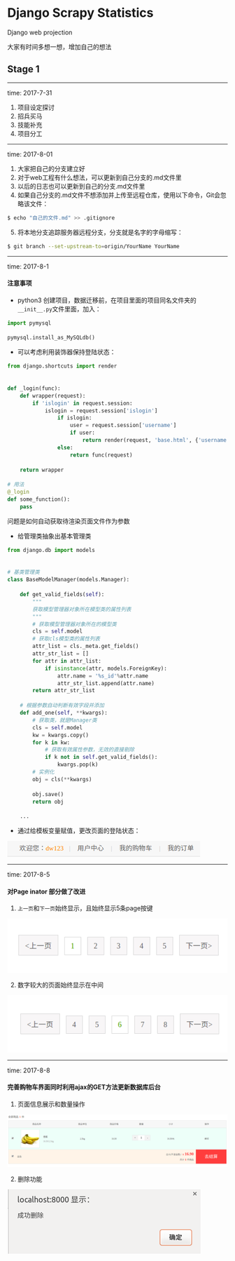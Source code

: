 # Django Scrapy Statistics 
Django web projection

大家有时间多想一想，增加自己的想法

## Stage 1
---
time: 2017-7-31

1. 项目设定探讨
2. 招兵买马
3. 技能补充
4. 项目分工
---
time: 2017-8-01

1. 大家把自己的分支建立好
2. 对于web工程有什么想法，可以更新到自己分支的.md文件里
3. 以后的日志也可以更新到自己的分支.md文件里
4. 如果自己分支的.md文件不想添加并上传至远程仓库，使用以下命令，Git会忽略该文件：
```bash
$ echo "自己的文件.md" >> .gitignore
```
5. 将本地分支追踪服务器远程分支，分支就是名字的字母缩写：
```bash
$ git branch --set-upstream-to=origin/YourName YourName
```
---
time: 2017-8-1

#### 注意事项
- python3 创建项目，数据迁移前，在项目里面的项目同名文件夹的`__init__.py`文件里面，加入：

```python
import pymysql

pymysql.install_as_MySQLdb()
```
- 可以考虑利用装饰器保持登陆状态：
```python
from django.shortcuts import render


def _login(func):
    def wrapper(request):
        if 'islogin' in request.session:
            islogin = request.session['islogin']
                if islogin:
                    user = request.session['username']
                    if user:
                        return render(request, 'base.html', {'username':user})
                else:
                    return func(request)

    return wrapper

# 用法
@_login
def some_function():
    pass

```
问题是如何自动获取待渲染页面文件作为参数
- 给管理类抽象出基本管理类
```python
from django.db import models


# 基类管理类
class BaseModelManager(models.Manager):

    def get_valid_fields(self):
        """
        获取模型管理器对象所在模型类的属性列表
        """
        # 获取模型管理器对象所在的模型类
        cls = self.model
        # 获取cls模型类的属性列表
        attr_list = cls._meta.get_fields()
        attr_str_list = []
        for attr in attr_list:
            if isinstance(attr, models.ForeignKey):
                attr.name = '%s_id'%attr.name
                attr_str_list.append(attr.name)
        return attr_str_list
                
    # 根据参数自动判断有效字段并添加
    def add_one(self, **kwargs):
        # 获取类，就是Manager类
        cls = self.model
        kw = kwargs.copy()
        for k in kw:
            # 获取有效属性参数，无效的直接剔除
            if k not in self.get_valid_fields():
                kwargs.pop(k)
        # 实例化
        obj = cls(**kwargs)

        obj.save()
        return obj

    ...
```
- 通过给模板变量赋值，更改页面的登陆状态：

![Alt text](./pics/login.png "login")

---
time: 2017-8-5

#### 对Page inator 部分做了改进
1. `上一页`和`下一页`始终显示，且始终显示5条page按键


![Alt text](./pics/pageinator3.png "")

2. 数字较大的页面始终显示在中间

![Alt text](./pics/pageinator2.png "")

---
time: 2017-8-8

#### 完善购物车界面同时利用ajax的GET方法更新数据库后台
1. 页面信息展示和数量操作

![Alt text](./pics/cart.png)

2. 删除功能

![Alt text](./pics/delete.png)
